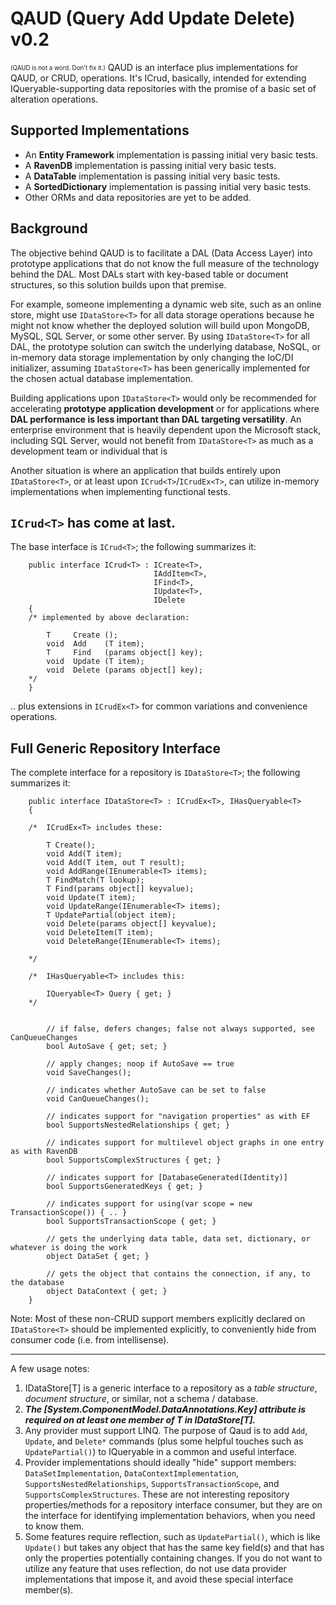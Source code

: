 QAUD (Query Add Update Delete) v0.2
==================================
<sub><sup>(QAUD is not a word. Don't fix it.)</sup></sub>
QAUD is an interface plus implementations for QAUD, or CRUD, operations. 
It's ICrud, basically, intended for extending IQueryable-supporting data repositories with the promise of a 
basic set of alteration operations.

## Supported Implementations 

* An **Entity Framework** implementation is passing initial very basic tests.
* A **RavenDB** implementation is passing initial very basic tests.
* A **DataTable** implementation is passing initial very basic tests.
* A **SortedDictionary** implementation is passing initial very basic tests.
* Other ORMs and data repositories are yet to be added.

## Background

The objective behind QAUD is to facilitate a DAL (Data Access Layer) into prototype applications that do not know
the full measure of the technology behind the DAL. Most DALs start with key-based table or document structures, so this 
solution builds upon that premise. 

For example, someone implementing a dynamic web site, such as an online store, might use `IDataStore<T>` for all
data storage operations because he might not know whether the deployed solution will build upon MongoDB, MySQL, 
SQL Server, or some other server. By using `IDataStore<T>` for all DAL, the prototype solution can switch the 
underlying database, NoSQL, or in-memory data storage implementation by only changing the IoC/DI initializer, 
assuming `IDataStore<T>` has been generically implemented for the chosen actual database implementation.

Building applications upon `IDataStore<T>` would only be recommended for accelerating **prototype application 
development** or for applications where **DAL performance is less important than DAL targeting versatility**.
An enterprise environment that is heavily dependent upon the Microsoft stack, including SQL Server, would not
benefit from `IDataStore<T>` as much as a development team or individual that is

Another situation is where an application that builds entirely upon `IDataStore<T>`, or at least upon 
`ICrud<T>`/`ICrudEx<T>`, can utilize in-memory implementations when implementing functional tests.

## `ICrud<T>` has come at last.

The base interface is `ICrud<T>`; the following summarizes it:

        public interface ICrud<T> : ICreate<T>, 
                                    IAddItem<T>, 
                                    IFind<T>, 
                                    IUpdate<T>, 
                                    IDelete
        {
        /* implemented by above declaration:

            T     Create ();
            void  Add    (T item);
            T     Find   (params object[] key);
            void  Update (T item);
            void  Delete (params object[] key);
        */
        }

.. plus extensions in `ICrudEx<T>` for common variations and convenience operations.

## Full Generic Repository Interface

The complete interface for a repository is `IDataStore<T>`; the following summarizes it:

        public interface IDataStore<T> : ICrudEx<T>, IHasQueryable<T>
        {

        /*  ICrudEx<T> includes these:

            T Create();
            void Add(T item);
            void Add(T item, out T result);
            void AddRange(IEnumerable<T> items);
            T FindMatch(T lookup);
            T Find(params object[] keyvalue);
            void Update(T item);
            void UpdateRange(IEnumerable<T> items);
            T UpdatePartial(object item);
            void Delete(params object[] keyvalue);
            void DeleteItem(T item);
            void DeleteRange(IEnumerable<T> items);

        */

        /*  IHasQueryable<T> includes this:

            IQueryable<T> Query { get; }
        */
            

            // if false, defers changes; false not always supported, see CanQueueChanges
            bool AutoSave { get; set; }

            // apply changes; noop if AutoSave == true
            void SaveChanges();

            // indicates whether AutoSave can be set to false
            void CanQueueChanges();

            // indicates support for "navigation properties" as with EF
            bool SupportsNestedRelationships { get; } 

            // indicates support for multilevel object graphs in one entry as with RavenDB
            bool SupportsComplexStructures { get; }

            // indicates support for [DatabaseGenerated(Identity)] 
            bool SupportsGeneratedKeys { get; }

            // indicates support for using(var scope = new TransactionScope()) { .. }
            bool SupportsTransactionScope { get; }

            // gets the underlying data table, data set, dictionary, or whatever is doing the work
            object DataSet { get; }

            // gets the object that contains the connection, if any, to the database
            object DataContext { get; }
        }


Note: Most of these non-CRUD support members explicitly declared on `IDataStore<T>` should be implemented 
explicitly, to conveniently hide from consumer code (i.e. from intellisense).

_____

A few usage notes:

1. IDataStore[T] is a generic interface to a repository as a *table structure*, *document structure*, or similar, not a schema / database.
2. ***The [System.ComponentModel.DataAnnotations.Key] attribute is required on at least one member of T in IDataStore[T].***
3. Any provider must support LINQ. The purpose of Qaud is to add `Add`, `Update`, and `Delete*` commands (plus some helpful touches such as `UpdatePartial()`) to IQueryable in a common and useful interface.
4. Provider implementations should ideally "hide" support members: `DataSetImplementation`, `DataContextImplementation`, `SupportsNestedRelationships`, `SupportsTransactionScope`, and `SupportsComplexStructures`. These are not interesting repository properties/methods for a repository interface consumer, but they are on the interface for identifying implementation behaviors, when you need to know them.
5. Some features require reflection, such as `UpdatePartial()`, which is like `Update()` but takes any object that has the same key field(s) and that has only the properties potentially containing changes. If you do not want to utilize any feature that uses reflection, do not use data provider implementations that impose it, and avoid these special interface member(s).

